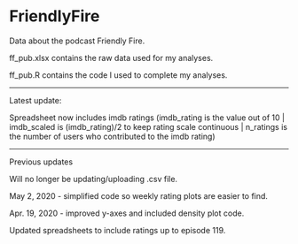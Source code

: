 # FriendlyFire
Data about the podcast Friendly Fire.

ff_pub.xlsx contains the raw data used for my analyses.

ff_pub.R contains the code I used to complete my analyses.

---

Latest update: 

Spreadsheet now includes imdb ratings (imdb_rating is the value out of 10 | imdb_scaled is (imdb_rating)/2 to keep rating scale continuous | n_ratings is the number of users who contributed to the imdb rating)

---
Previous updates 

Will no longer be updating/uploading .csv file.

May 2, 2020 - simplified code so weekly rating plots are easier to find.

Apr. 19, 2020 - improved y-axes and included density plot code.

Updated spreadsheets to include ratings up to episode 119.
